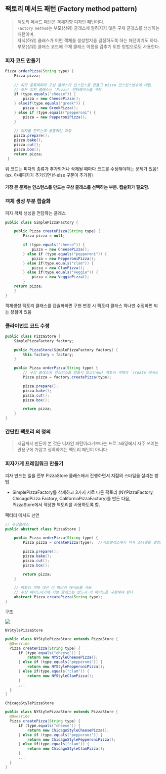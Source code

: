 ## 팩토리 메서드 패턴 (Factory method pattern)

>팩토리 메서드 패턴은 객체지향 디자인 패턴이다.   
`Factory method`는 부모(상위) 클래스에 알려지지 않은 구체 클래스를 생성하는 패턴이며,  
자식(하위) 클래스가 어떤 객체를 생성할지를 결정하도록 하는 패턴이기도 하다.  
부모(상위) 클래스 코드에 구체 클래스 이름을 감추기 위한 방법으로도 사용한다.

### 피자 코드 만들기 

```java
Pizza orderPizza(String type) {
    Pizza pizza;
    
    // 피자 종류에따라 구상 클래스의 인스턴스를 만들고 pizza 인스턴스변수에 대입.
    // 모든 피자 클래스는 'Pizza' 인터페이스를 구현
    if (type.equals("cheese")) {
        pizza = new CheesePizza(); 
    } elseif(type.equals("greek")) {
        pizza = new GreekPizza(); 
    } else if (type.equals("pepperoni") { 
        pizza = new PepperoniPizza();
    }
    
    // 피자를 만드는데 공통적인 과정
    pizza.prepare();
    pizza.bake();
    pizza.cut();
    pizza.box();
    return pizza;
 }
```
위 코드는 피자의 종류가 추가되거나 삭제될 때마다 코드를 수정해야하는 문제가 있음! (ex. 야채피자가 추가되면 if-else 구문이 추가됨)
#### 가장 큰 문제는 인스턴스를 만드는 구상 클래스를 선택하는 부분. 캡슐화가 필요함.

### 객체 생성 부분 캡슐화

피자 객체 생성을 전담하는 클래스
```java
public class SimplePizzaFactory {

    public Pizza createPizza(String type) {
        Pizza pizza = null;

        if (type.equals("cheese")) {
            pizza = new CheesePizza();
        } else if (type.equals("pepperoni")) {
            pizza = new PepperoniPizza();
        } else if(type.equals("clam")) {
            pizza = new ClamPizza();
        } else if(type.equals("veggie")) {
            pizza = new VeggiePizza();
        }
    return pizza;
    }
}
```
객체생성 팩토리 클래스를 캡슐화하면 구현 변경 시 팩토리 클래스 하나만 수정하면 되는 장점이 있음

### 클라이언트 코드 수정
```java
public class PizzaStore {
    SimplePizzaFactory factory;

    public PizzaStore(SimplePizzaFactory factory) {
        this.factory = factory;
    }

    public Pizza orderPizza(String type) {
        // 구상 클래스의 인스턴스를 만들지 않고(new) 팩토리 객체의 `create`메서드 사용
        Pizza pizza = factory.createPizza(type);

        pizza.prepare();
        pizza.bake();
        pizza.cut();
        pizza.box();

        return pizza;
    }
}
```

### 간단한 팩토리 의 정의
>지금까지 만든어 본 것은 디자인 패턴이라기보다는 프로그래밍에서 자주 쓰이는 관용구에 가깝고 정확하게는 팩토리 패턴이 아니다.

### 피자가게 프레임워크 만들기

피자 만드는 일을 전부 PizzaStore 클래스에서 진행하면서 지점의 스타일을 살리는 방법

- SimplePizzaFactory를 삭제하고 3가지 서로 다른 팩토리 (NYPizzaFactory, ChicagoPizza Factory, CaliforniaPizzaFactory)를 만든 다음,  
PizzaStore에서 적당한 팩토리를 사용하도록 함.

팩터리 메서드 선언
```java
// 추상클래스
public abstract class PizzaStore {

    public Pizza orderPizza(String type) {
        Pizza pizza = createPizza(type);  //서브클래스에서 피자 스타일을 결정(뉴욕, 시카고, 캘리포니아)

        pizza.prepare();
        pizza.bake();
        pizza.cut();
        pizza.box();

        return pizza;
    }

    // 팩토리 객체 대신 이 팩터리 메서드를 사용
    // 추상 메서드이기에 서브 클래스는 반드시 이 메서드를 구현해야 한다
    abstract Pizza createPizza(String type); 
}
```

구조

![](https://img1.daumcdn.net/thumb/R1280x0/?scode=mtistory2&fname=https%3A%2F%2Fblog.kakaocdn.net%2Fdn%2FcXZnaY%2FbtrCmeuWhnW%2FhXmXRGeLC4kgIu4xjccklK%2Fimg.png)

`NYStylePizzaStore`
```java
public class NYStylePizzaStore extends PizzaStore {
  @Override
  Pizza createPizza(String type) {
      if (type.equals("cheese")) {
          return new NYStyleCheesePizza();
      } else if (type.equals("pepperoni")) {
          return new NYStylePepperoniPizza();
      } else if(type.equals("clam")) {
          return new NYStyleClamPizza();
      } 
      ...
  }
}
```

`ChicagoStylePizzaStore`
```java
public class NYStylePizzaStore extends PizzaStore {
  @Override
  Pizza createPizza(String type) {
      if (type.equals("cheese")) {
          return new ChicagoStyleCheesePizza();
      } else if (type.equals("pepperoni")) {
          return new ChicagoStylePepperoniPizza();
      } else if(type.equals("clam")) {
          return new ChicagoStyleClamPizza();
      }
      ...
  }
}
```



